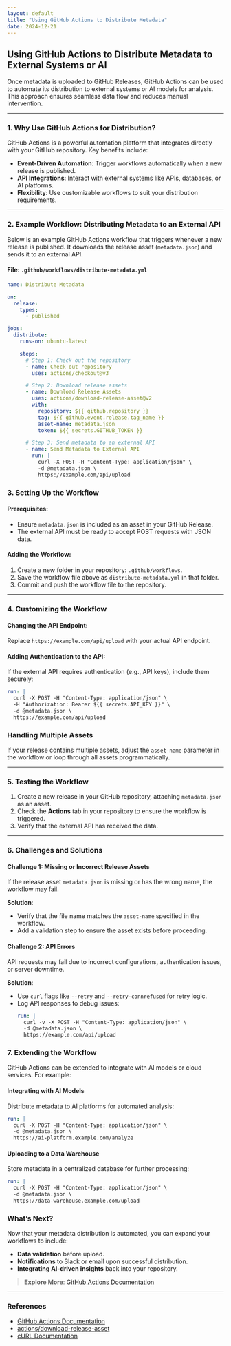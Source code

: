 ```yaml
---
layout: default
title: "Using GitHub Actions to Distribute Metadata"
date: 2024-12-21
---
```


## Using GitHub Actions to Distribute Metadata to External Systems or AI

Once metadata is uploaded to GitHub Releases, GitHub Actions can be used to automate its distribution to external systems or AI models for analysis. This approach ensures seamless data flow and reduces manual intervention.

---

### **1. Why Use GitHub Actions for Distribution?**

GitHub Actions is a powerful automation platform that integrates directly with your GitHub repository. Key benefits include:

- **Event-Driven Automation**: Trigger workflows automatically when a new release is published.
- **API Integrations**: Interact with external systems like APIs, databases, or AI platforms.
- **Flexibility**: Use customizable workflows to suit your distribution requirements.

---

### **2. Example Workflow: Distributing Metadata to an External API**

Below is an example GitHub Actions workflow that triggers whenever a new release is published. It downloads the release asset (`metadata.json`) and sends it to an external API.

#### File: `.github/workflows/distribute-metadata.yml`

```yaml
name: Distribute Metadata

on:
  release:
    types:
      - published

jobs:
  distribute:
    runs-on: ubuntu-latest

    steps:
      # Step 1: Check out the repository
      - name: Check out repository
        uses: actions/checkout@v3

      # Step 2: Download release assets
      - name: Download Release Assets
        uses: actions/download-release-asset@v2
        with:
          repository: ${{ github.repository }}
          tag: ${{ github.event.release.tag_name }}
          asset-name: metadata.json
          token: ${{ secrets.GITHUB_TOKEN }}

      # Step 3: Send metadata to an external API
      - name: Send Metadata to External API
        run: |
          curl -X POST -H "Content-Type: application/json" \
          -d @metadata.json \
          https://example.com/api/upload
```

### 3. Setting Up the Workflow

#### Prerequisites:
- Ensure `metadata.json` is included as an asset in your GitHub Release.
- The external API must be ready to accept POST requests with JSON data.

#### Adding the Workflow:
1. Create a new folder in your repository: `.github/workflows`.
2. Save the workflow file above as `distribute-metadata.yml` in that folder.
3. Commit and push the workflow file to the repository.

---

### 4. Customizing the Workflow

#### Changing the API Endpoint:
Replace `https://example.com/api/upload` with your actual API endpoint.

#### Adding Authentication to the API:
If the external API requires authentication (e.g., API keys), include them securely:
```yaml
run: |
  curl -X POST -H "Content-Type: application/json" \
  -H "Authorization: Bearer ${{ secrets.API_KEY }}" \
  -d @metadata.json \
  https://example.com/api/upload
```
### Handling Multiple Assets

If your release contains multiple assets, adjust the `asset-name` parameter in the workflow or loop through all assets programmatically.

---

### 5. Testing the Workflow

1. Create a new release in your GitHub repository, attaching `metadata.json` as an asset.
2. Check the **Actions** tab in your repository to ensure the workflow is triggered.
3. Verify that the external API has received the data.

---

### 6. Challenges and Solutions

#### Challenge 1: Missing or Incorrect Release Assets
If the release asset `metadata.json` is missing or has the wrong name, the workflow may fail.

**Solution**:
- Verify that the file name matches the `asset-name` specified in the workflow.
- Add a validation step to ensure the asset exists before proceeding.

#### Challenge 2: API Errors
API requests may fail due to incorrect configurations, authentication issues, or server downtime.

**Solution**:
- Use `curl` flags like `--retry` and `--retry-connrefused` for retry logic.
- Log API responses to debug issues:
  ```yaml
  run: |
    curl -v -X POST -H "Content-Type: application/json" \
    -d @metadata.json \
    https://example.com/api/upload
  ```

### 7. Extending the Workflow

GitHub Actions can be extended to integrate with AI models or cloud services. For example:

#### Integrating with AI Models
Distribute metadata to AI platforms for automated analysis:

```yaml
run: |
  curl -X POST -H "Content-Type: application/json" \
  -d @metadata.json \
  https://ai-platform.example.com/analyze
```

#### Uploading to a Data Warehouse
Store metadata in a centralized database for further processing:

```yaml
run: |
  curl -X POST -H "Content-Type: application/json" \
  -d @metadata.json \
  https://data-warehouse.example.com/upload
```
### What’s Next?

Now that your metadata distribution is automated, you can expand your workflows to include:

- **Data validation** before upload.
- **Notifications** to Slack or email upon successful distribution.
- **Integrating AI-driven insights** back into your repository.

> **Explore More**: [GitHub Actions Documentation](https://docs.github.com/en/actions)

---

### References

- [GitHub Actions Documentation](https://docs.github.com/en/actions)
- [actions/download-release-asset](https://github.com/actions/download-release-asset)
- [cURL Documentation](https://curl.se/docs/)
